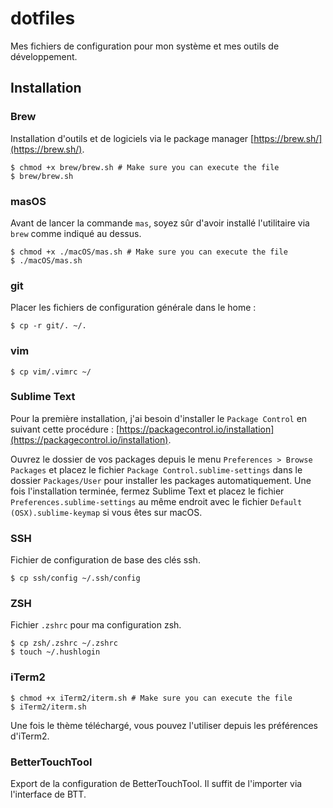# dotfiles

Mes fichiers de configuration pour mon système et mes outils de développement.

## Installation

### Brew

Installation d'outils et de logiciels via le package manager [https://brew.sh/](https://brew.sh/).

```
$ chmod +x brew/brew.sh # Make sure you can execute the file
$ brew/brew.sh
```

### masOS

Avant de lancer la commande ```mas```, soyez sûr d'avoir installé l'utilitaire via ```brew``` comme indiqué au dessus.

```
$ chmod +x ./macOS/mas.sh # Make sure you can execute the file
$ ./macOS/mas.sh
```

### git

Placer les fichiers de configuration générale dans le home :

```
$ cp -r git/. ~/.
```

### vim

```
$ cp vim/.vimrc ~/
```

### Sublime Text

Pour la première installation, j'ai besoin d'installer le ```Package Control``` en suivant cette procédure : [https://packagecontrol.io/installation](https://packagecontrol.io/installation).

Ouvrez le dossier de vos packages depuis le menu ```Preferences > Browse Packages``` et placez le fichier ```Package Control.sublime-settings``` dans le dossier ```Packages/User``` pour installer les packages automatiquement.
Une fois l'installation terminée, fermez Sublime Text et placez le fichier ```Preferences.sublime-settings``` au même endroit avec le fichier ```Default (OSX).sublime-keymap``` si vous êtes sur macOS.

### SSH

Fichier de configuration de base des clés ssh.

```
$ cp ssh/config ~/.ssh/config
```

### ZSH

Fichier ```.zshrc``` pour ma configuration zsh.

```
$ cp zsh/.zshrc ~/.zshrc
$ touch ~/.hushlogin
```

### iTerm2

```
$ chmod +x iTerm2/iterm.sh # Make sure you can execute the file
$ iTerm2/iterm.sh
```

Une fois le thème téléchargé, vous pouvez l'utiliser depuis les préférences d'iTerm2.

### BetterTouchTool

Export de la configuration de BetterTouchTool. Il suffit de l'importer via l'interface de BTT.
